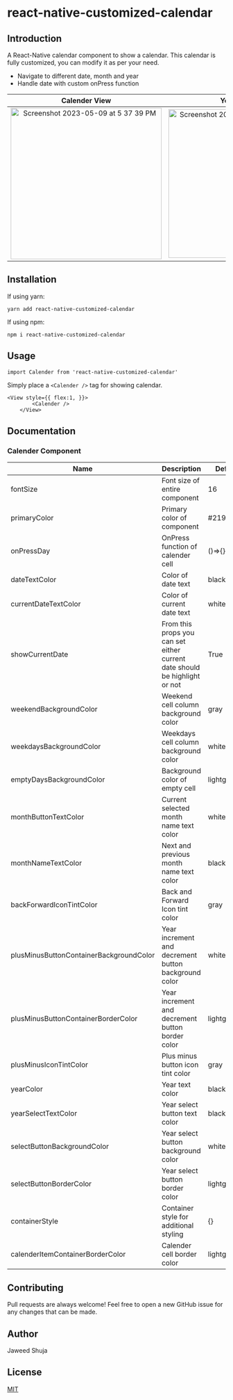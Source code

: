 # react-native-customized-calendar

## Introduction
A React-Native calendar component to show a calendar. This calendar is fully customized, you can modify it as per your need.
* Navigate to different date, month and year
* Handle date with custom onPress function

Calender View             |  Year Selction
:-------------------------:|:-------------------------:
<img width="348" alt="Screenshot 2023-05-09 at 5 37 39 PM" src="https://github.com/JamzWork/CustomComponents/assets/132579206/05523d75-6ed6-4f1a-8d2e-41a4b3dd5dc1">| <img width="342" alt="Screenshot 2023-05-09 at 5 57 48 PM" src="https://github.com/JamzWork/ProductsListing/assets/132579206/7ee4caf0-ee94-4a11-bc6f-cb4179490e0c">

## Installation

If using yarn:

```
yarn add react-native-customized-calendar
```

If using npm:

```
npm i react-native-customized-calendar
```


## Usage

```
import Calender from 'react-native-customized-calendar'
```

Simply place a `<Calender />` tag for showing calendar.

```
<View style={{ flex:1, }}>
        <Calender />
    </View>
```


## Documentation

### Calender Component
| Name                                    | Description                                                                   | Default    | Type    |
|-----------------------------------------|-------------------------------------------------------------------------------|------------|---------|
| fontSize                                | Font size of entire component                                                 | 16         | Int     |  
| primaryColor                            | Primary color of component                                                    | #2196F3    | String  | 
| onPressDay                              | OnPress function of calender cell                                             | ()=>{}     | Func    |
| dateTextColor                           | Color of date text                                                            | black      | String  | 
| currentDateTextColor                    | Color of current date text                                                    | white      | String  |
| showCurrentDate                         | From this props you can set either current date should be highlight or not    | True       | Bool    |
| weekendBackgroundColor                  | Weekend cell column background color                                          | gray       | String  |
| weekdaysBackgroundColor                 | Weekdays cell column background color                                         | white      | String  |
| emptyDaysBackgroundColor                | Background color of empty cell                                                | lightgray  | String  |
| monthButtonTextColor                    | Current selected month name text color                                        | white      | String  |
| monthNameTextColor                      | Next and previous month name text color                                       | black      | String  |
| backForwardIconTintColor                | Back and Forward Icon tint color                                              | gray       | String  |
| plusMinusButtonContainerBackgroundColor | Year increment and decrement button background color                          | whitesmoke | String  |
| plusMinusButtonContainerBorderColor     | Year increment and decrement button border color                              | lightgray  | String  |
| plusMinusIconTintColor                  | Plus minus button icon tint color                                             | gray       | String  |
| yearColor                               | Year text color                                                               | black      | String  |
| yearSelectTextColor                     | Year select button text color                                                 | black      | String  |
| selectButtonBackgroundColor             | Year select button background color                                           | whitesmoke | String  |
| selectButtonBorderColor                 | Year select button border color                                               | lightgray  | String  |
| containerStyle                          | Container style for additional styling                                        | {}         | Object  |
| calenderItemContainerBorderColor        | Calender cell border color                                                    | lightgray  | String  |

## Contributing
Pull requests are always welcome! Feel free to open a new GitHub issue for any changes that can be made.

## Author
Jaweed Shuja

## License
[MIT](./LICENSE)

